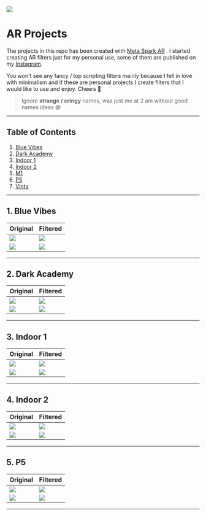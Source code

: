![](./assets/header.jpeg)
# **AR Projects**
The projects in this repo has been created with [Meta Spark AR](https://sparkar.facebook.com/ar-studio/) . 
I started creating AR filters just for my personal use, some of them are published on my [Instagram](/link).

You won't see any fancy / top scripting filters mainly because I fell in love with minimalism and if these are personal projects I create filters that I would like to use and enjoy. Cheers 💙

> Ignore **strange / cringy** names, was just me at 2 am without good names ideas 😅

-----------------------
 ## Table of Contents  
1. [Blue Vibes](#bv)  
2. [Dark Academy](#da)
3. [Indoor 1](#id1) 
4. [Indoor 2](#id2) 
5. [M1]()
6. [P5](#p5)
7. [Vinty]()

-----------------------

<a name="bv"/>

## 1. Blue Vibes
|Original |Filtered |
|--|--|
| ![](assets/noF1.JPG) | ![](Blue-Vibes/assets/bv.JPG) |
| ![](assets/neutral.png) | ![](Blue-Vibes/blue%20vibes/textures/BaseColor.jpg) |
----------

<a name="da"/>

## 2. Dark Academy
|Original |Filtered |
|--|--|
| ![](assets/noF3.jpg) | ![](Dark-Academy/assets/IMG_9013.jpg) |
| ![](assets/neutral.png) | ![](Dark-Academy/Dark_AcademyV1/textures/lut.jpg) |
----------

<a name="id1"/>

## 3. Indoor 1 
|Original |Filtered |
|--|--|
| ![](assets/noF5.JPG) | ![](Indoor1/assets/id1.JPG) |
| ![](assets/neutral.png) | ![](indoor1/indoor1/textures/lut.jpg) |
----------

<a name="id2"/>

## 4. Indoor 2 
|Original |Filtered |
|--|--|
| ![](assets/noF4.jpg) | ![](indoor2/assets/id2.JPG) |
| ![](assets/neutral.png) | ![](indoor2/indoor2/textures/lut.jpg) |
----------


<a name="p5"/>

## 5. P5
|Original |Filtered |
|--|--|
| ![](assets/noF2.JPG) | ![](P5/media/2C5398B0-4A0F-473C-A885-D5B3CD5D672D.JPG) |
| ![](assets/neutral.png) | ![](P5/P5_lut.jpg) |
----------